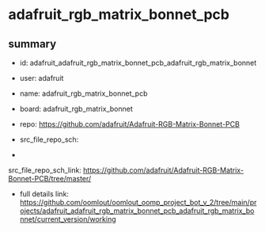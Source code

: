 # adafruit_rgb_matrix_bonnet_pcb
 
## summary 
* id: adafruit_adafruit_rgb_matrix_bonnet_pcb_adafruit_rgb_matrix_bonnet
* user: adafruit
* name: adafruit_rgb_matrix_bonnet_pcb
* board: adafruit_rgb_matrix_bonnet
* repo: https://github.com/adafruit/Adafruit-RGB-Matrix-Bonnet-PCB



* src_file_repo_sch: 
*
 src_file_repo_sch_link: https://github.com/adafruit/Adafruit-RGB-Matrix-Bonnet-PCB/tree/master/
* full details link: https://github.com/oomlout/oomlout_oomp_project_bot_v_2/tree/main/projects/adafruit_adafruit_rgb_matrix_bonnet_pcb_adafruit_rgb_matrix_bonnet/current_version/working  






